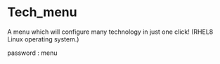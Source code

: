 # Tech_menu
A menu which will configure many technology in just one click! (RHEL8 Linux operating system.)

password : menu
